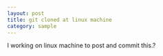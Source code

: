 ```yaml
---
layout: post
title: git cloned at linux machine
category: sample
---
```


I working on linux machine to post and commit this.?


